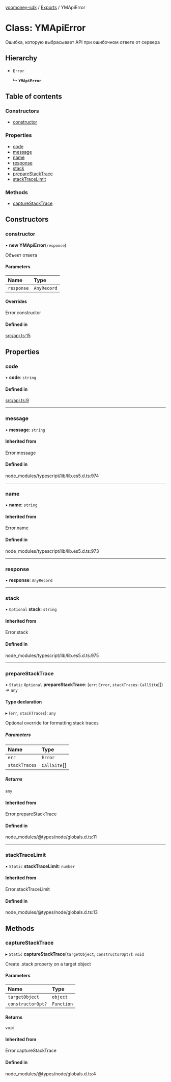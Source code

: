 [yoomoney-sdk](../README.md) / [Exports](../modules.md) / YMApiError

# Class: YMApiError

Ошибка, которую выбрасывает API при ошибочном ответе от сервера

## Hierarchy

- `Error`

  ↳ **`YMApiError`**

## Table of contents

### Constructors

- [constructor](YMApiError.md#constructor)

### Properties

- [code](YMApiError.md#code)
- [message](YMApiError.md#message)
- [name](YMApiError.md#name)
- [response](YMApiError.md#response)
- [stack](YMApiError.md#stack)
- [prepareStackTrace](YMApiError.md#preparestacktrace)
- [stackTraceLimit](YMApiError.md#stacktracelimit)

### Methods

- [captureStackTrace](YMApiError.md#capturestacktrace)

## Constructors

### constructor

• **new YMApiError**(`response`)

Объект ответа

#### Parameters

| Name | Type |
| :------ | :------ |
| `response` | `AnyRecord` |

#### Overrides

Error.constructor

#### Defined in

[src/api.ts:15](https://github.com/AlexXanderGrib/yoomoney-sdk/blob/ca8499d/src/api.ts#L15)

## Properties

### code

• **code**: `string`

#### Defined in

[src/api.ts:9](https://github.com/AlexXanderGrib/yoomoney-sdk/blob/ca8499d/src/api.ts#L9)

___

### message

• **message**: `string`

#### Inherited from

Error.message

#### Defined in

node_modules/typescript/lib/lib.es5.d.ts:974

___

### name

• **name**: `string`

#### Inherited from

Error.name

#### Defined in

node_modules/typescript/lib/lib.es5.d.ts:973

___

### response

• **response**: `AnyRecord`

___

### stack

• `Optional` **stack**: `string`

#### Inherited from

Error.stack

#### Defined in

node_modules/typescript/lib/lib.es5.d.ts:975

___

### prepareStackTrace

▪ `Static` `Optional` **prepareStackTrace**: (`err`: `Error`, `stackTraces`: `CallSite`[]) => `any`

#### Type declaration

▸ (`err`, `stackTraces`): `any`

Optional override for formatting stack traces

##### Parameters

| Name | Type |
| :------ | :------ |
| `err` | `Error` |
| `stackTraces` | `CallSite`[] |

##### Returns

`any`

#### Inherited from

Error.prepareStackTrace

#### Defined in

node_modules/@types/node/globals.d.ts:11

___

### stackTraceLimit

▪ `Static` **stackTraceLimit**: `number`

#### Inherited from

Error.stackTraceLimit

#### Defined in

node_modules/@types/node/globals.d.ts:13

## Methods

### captureStackTrace

▸ `Static` **captureStackTrace**(`targetObject`, `constructorOpt?`): `void`

Create .stack property on a target object

#### Parameters

| Name | Type |
| :------ | :------ |
| `targetObject` | `object` |
| `constructorOpt?` | `Function` |

#### Returns

`void`

#### Inherited from

Error.captureStackTrace

#### Defined in

node_modules/@types/node/globals.d.ts:4
